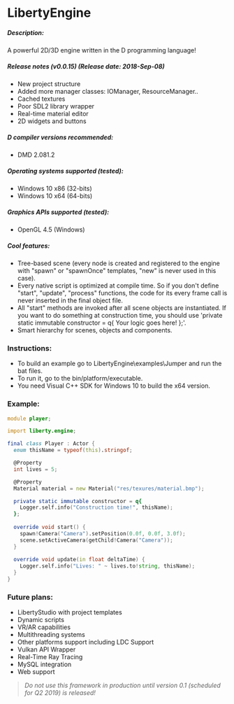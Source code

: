 # LibertyEngine
##### Description:
A powerful 2D/3D engine written in the D programming language!

##### Release notes (v0.0.15) (Release date: 2018-Sep-08)
* New project structure
* Added more manager classes: IOManager, ResourceManager..
* Cached textures
* Poor SDL2 library wrapper
* Real-time material editor
* 2D widgets and buttons

##### D compiler versions recommended:
* DMD 2.081.2

##### Operating systems supported (tested):
* Windows 10 x86 (32-bits)
* Windows 10 x64 (64-bits)

##### Graphics APIs supported (tested):
* OpenGL 4.5 (Windows)

##### Cool features:
* Tree-based scene (every node is created and registered to the engine with "spawn" 
or "spawnOnce" templates, "new" is never used in this case).
* Every native script is optimized at compile time. So if you don't define "start", 
"update", "process" functions, the code for its every frame call is never inserted 
in the final object file.
* All "start" methods are invoked after all scene objects are instantiated. 
If you want to do something at construction time, you should use 'private static 
immutable constructor = q{ Your logic goes here! };'.
* Smart hierarchy for scenes, objects and components.

### Instructions:
* To build an example go to LibertyEngine\examples\Jumper and run the bat files.
* To run it, go to the bin/platform/executable.
* You need Visual C++ SDK for Windows 10 to build the x64 version.

### Example:
```D
module player;

import liberty.engine;

final class Player : Actor {
  enum thisName = typeof(this).stringof;

  @Property
  int lives = 5;

  @Property
  Material material = new Material("res/texures/material.bmp");

  private static immutable constructor = q{
    Logger.self.info("Construction time!", thisName);
  };
  
  override void start() {
    spawn!Camera("Camera").setPosition(0.0f, 0.0f, 3.0f);
    scene.setActiveCamera(getChild!Camera("Camera"));
  }
  
  override void update(in float deltaTime) {
    Logger.self.info("Lives: " ~ lives.to!string, thisName);
  }
}
```

### Future plans:
* LibertyStudio with project templates
* Dynamic scripts
* VR/AR capabilities
* Multithreading systems
* Other platforms support including LDC Support
* Vulkan API Wrapper
* Real-Time Ray Tracing
* MySQL integration
* Web support

> *Do not use this framework in production until version 0.1 (scheduled for Q2 2019) is released!*
